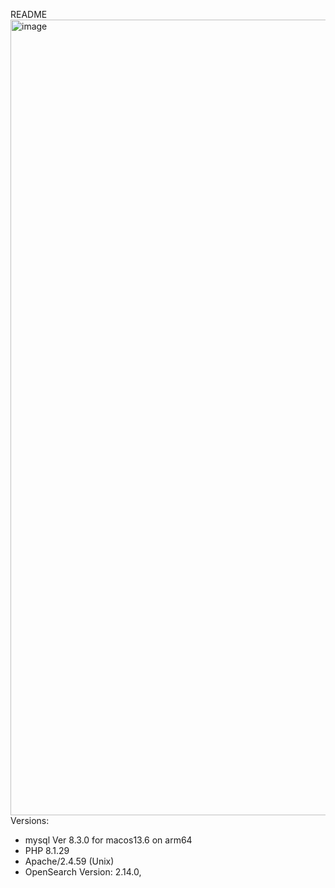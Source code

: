 README
<img width="1273" alt="image" src="https://github.com/Ernest-Kalynych/gymbeam_magento2_module/assets/60212840/47cbfead-1c4a-44a0-bfa2-bd7ea95d3588">
Versions:
- mysql  Ver 8.3.0 for macos13.6 on arm64
- PHP 8.1.29
- Apache/2.4.59 (Unix)
- OpenSearch Version: 2.14.0,
